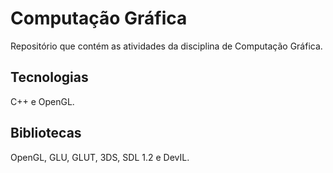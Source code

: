 # Computação Gráfica

Repositório que contém as atividades da disciplina de Computação Gráfica.

## Tecnologias

C++ e OpenGL.

## Bibliotecas

OpenGL, GLU, GLUT, 3DS, SDL 1.2 e DevIL.

